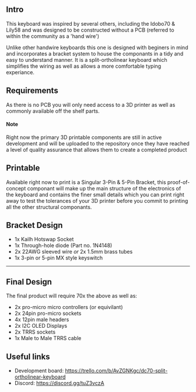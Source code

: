 ## Intro
This keyboard was inspired by several others, including the Idobo70 & Lily58 and was designed to be constructed without a PCB (referred to within the community as a 'hand wire') 

Unlike other handwire keyboards this one is designed with beginers in mind and incorporates a bracket system to house the componants in a tidy and easy to understand manner.
It is a split-ortholinear keyboard which simplifies the wiring as well as allows a more comfortable typing experiance.

## Requirements
As there is no PCB you will only need access to a 3D printer as well as commonly available off the shelf parts.

#### Note
Right now the primary 3D printable components are still in active development and will be uploaded to the repository once they have reached a level of quality assurance that allows them to create a completed product

## Printable
Available right now to print is a Singular 3-Pin & 5-Pin Bracket, this proof-of-concept componant will make up the main structure of the electronics of the keyboard and contains the finer small details which you can print right away to test the tolerances of your 3D printer before you commit to printing all the other structural componants.

## Bracket Design
- 1x Kailh Hotswap Socket
- 1x Through-hole diode (Part no. 1N4148)
- 2x 22AWG sleeved wire *or* 2x 1.5mm brass tubes
- 1x 3-pin or 5-pin MX style keyswitch

---

## Final Design
The final product will require 70x the above as well as:
- 2x pro-micro micro controllers (or equivilant)
- 2x 24pin pro-micro sockets
- 4x 12pin male headers
- 2x I2C OLED Displays
- 2x TRRS sockets
- 1x Male to Male TRRS cable

## Useful links
- Development board: https://trello.com/b/AvZGNKgc/dc70-split-ortholinear-keyboard
- Discord: https://discord.gg/tuZ3vczA
